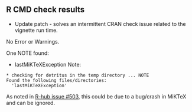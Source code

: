 ## R CMD check results

* Update patch - solves an intermittent CRAN check issue related to the vignette run time.

No Error or Warnings.

One NOTE found:

* lastMiKTeXException Note:

```
* checking for detritus in the temp directory ... NOTE
Found the following files/directories:
  'lastMiKTeXException'
```
As noted in [R-hub issue #503](https://github.com/r-hub/rhub/issues/503), this could be due to a bug/crash in MiKTeX and can be ignored.
